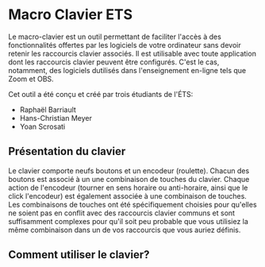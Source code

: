 # Macro Clavier ETS

Le macro-clavier est un outil permettant de faciliter l'accès à des fonctionnalités offertes par les logiciels de votre ordinateur sans devoir retenir les raccourcis clavier associés. Il est utilisable avec toute application dont les raccourcis clavier peuvent être configurés. C'est le cas, notamment, des logiciels dutilisés dans l'enseignement en-ligne tels que Zoom et OBS. 

Cet outil a été conçu et créé par trois étudiants de l'ÉTS: 
- Raphaël Barriault
- Hans-Christian Meyer
- Yoan Scrosati


## Présentation du clavier

Le clavier comporte neufs boutons et un encodeur (roulette). Chacun des boutons est associé à un une combinaison de touches du clavier. Chaque action de l'encodeur (tourner en sens horaire ou anti-horaire, ainsi que le click l'encodeur) est également associée à une combinaison de touches. Les combinaisons de touches ont été spécifiquement choisies pour qu'elles ne soient pas en conflit avec des raccourcis clavier communs et sont suffisamment complexes pour qu'il soit peu probable que vous utilisiez la même combinaison dans un de vos raccourcis que vous auriez définis. 

## Comment utiliser le clavier?
